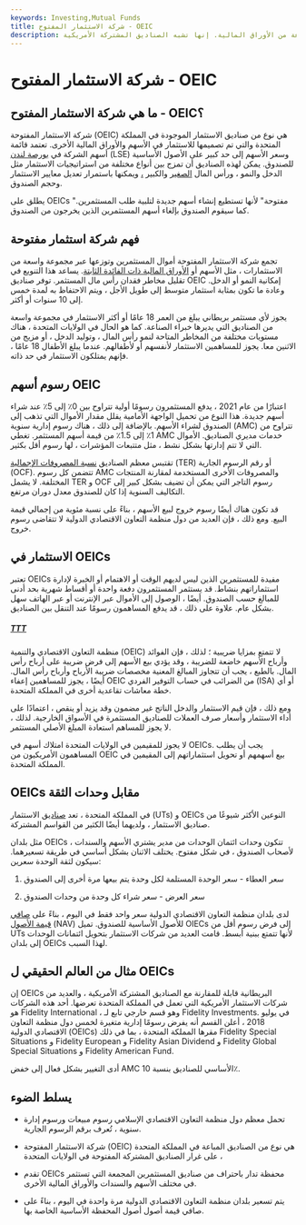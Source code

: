 ```yaml
---
keywords: Investing,Mutual Funds
title: شركة الاستثمار المفتوح - OEIC
description: شركات الاستثمار المفتوحة ، المباعة في المملكة المتحدة ، هي صناديق مطروحة للتداول العام تستثمر في مجموعة من الأوراق المالية. إنها تشبه الصناديق المشتركة الأمريكية.
---
```


# شركة الاستثمار المفتوح - OEIC
## ما هي شركة الاستثمار المفتوح - OEIC؟

شركة الاستثمار المفتوحة (OEIC) هي نوع من صناديق الاستثمار الموجودة في المملكة المتحدة والتي تم تصميمها للاستثمار في الأسهم والأوراق المالية الأخرى. تعتمد قائمة أسهم الشركة في [بورصة لندن](/lse) (LSE) وسعر الأسهم إلى حد كبير على الأصول الأساسية للصندوق. يمكن لهذه الصناديق أن تمزج بين أنواع مختلفة من استراتيجيات الاستثمار مثل الدخل والنمو ، ورأس المال [الصغير](/small-cap) والكبير [،](/large-cap) ويمكنها باستمرار تعديل معايير الاستثمار وحجم الصندوق.

يطلق على OEICs "مفتوحة" لأنها تستطيع إنشاء أسهم جديدة لتلبية طلب المستثمرين. كما سيقوم الصندوق بإلغاء أسهم المستثمرين الذين يخرجون من الصندوق.

## فهم شركة استثمار مفتوحة

تجمع شركة الاستثمار المفتوحة أموال المستثمرين وتوزعها عبر مجموعة واسعة من الاستثمارات ، مثل الأسهم أو [الأوراق المالية ذات الفائدة الثابتة](/fixed-interest-security). يساعد هذا التنويع في تقليل مخاطر فقدان رأس مال المستثمر. توفر صناديق OEIC إمكانية النمو أو الدخل. وعادة ما تكون بمثابة استثمار متوسط إلى طويل الأجل ، ويتم الاحتفاظ به لمدة خمس إلى 10 سنوات أو أكثر.

يجوز لأي مستثمر بريطاني يبلغ من العمر 18 عامًا أو أكثر الاستثمار في مجموعة واسعة من الصناديق التي يديرها خبراء الصناعة. كما هو الحال في الولايات المتحدة ، هناك مستويات مختلفة من المخاطر المتاحة لنمو رأس المال ، وتوليد الدخل ، أو مزيج من الاثنين معا. يجوز للمساهمين الاستثمار لأنفسهم أو لأطفالهم. عندما يبلغ الأطفال 18 عامًا ، فإنهم يمتلكون الاستثمار في حد ذاته.

## رسوم أسهم OEIC

اعتبارًا من عام 2021 ، يدفع المستثمرون رسومًا أولية تتراوح بين 0٪ إلى 5٪ عند شراء أسهم جديدة. هذا النوع من تحميل الواجهة الأمامية يقلل مقدار الأموال التي تذهب إلى الصندوق لشراء الأسهم. بالإضافة إلى ذلك ، هناك رسوم إدارية سنوية (AMC) تتراوح من 1٪ إلى 1.5٪ من قيمة أسهم المستثمر. تغطي AMC خدمات مديري الصناديق. الأموال التي لا تتم إدارتها بشكل نشط ، مثل متتبعات المؤشرات ، لها رسوم أقل بكثير.

تقتبس معظم الصناديق [نسبة المصروفات الإجمالية](/ter) (TER) أو رقم الرسوم الجارية (OCF). تتضمن كل رسوم AMC والمصروفات الأخرى المستخدمة لمقارنة المنتجات المختلفة. لا يشمل TER و OCF رسوم التاجر التي يمكن أن تضيف بشكل كبير إلى التكاليف السنوية إذا كان للصندوق معدل دوران مرتفع.

قد تكون هناك أيضًا رسوم خروج لبيع الأسهم ، بناءً على نسبة مئوية من إجمالي قيمة البيع. ومع ذلك ، فإن العديد من دول منظمة التعاون الاقتصادي الدولية لا تتقاضى رسوم خروج.

## الاستثمار في OEICs

تعتبر OEICs مفيدة للمستثمرين الذين ليس لديهم الوقت أو الاهتمام أو الخبرة لإدارة استثماراتهم بنشاط. قد يستثمر المستثمرون دفعة واحدة أو أقساط شهرية بحد أدنى للمبالغ حسب الصندوق. أيضًا ، الوصول إلى الأموال عبر الإنترنت أو عبر الهاتف سهل بشكل عام. علاوة على ذلك ، قد يدفع المساهمون رسومًا عند التنقل بين الصناديق.

<h5> <a href=""> TTT </a> </h5>

منظمة التعاون الاقتصادي والتنمية (OEIC) لا تتمتع بمزايا ضريبية ؛ لذلك ، فإن الفوائد وأرباح الأسهم خاضعة للضريبة ، وقد يؤدي بيع الأسهم إلى فرض ضريبة على أرباح رأس المال. بالطبع ، يجب أن تتجاوز المبالغ المعنية مخصصات ضريبة الأرباح وأرباح رأس المال. أيضًا ، يجوز للمساهمين إعفاء OEIC من الضرائب في حساب التوفير الفردي (ISA) أو أي خطة معاشات تقاعدية أخرى في المملكة المتحدة.

ومع ذلك ، فإن قيم الاستثمار والدخل الناتج غير مضمون وقد يزيد أو ينقص ، اعتمادًا على أداء الاستثمار وأسعار صرف العملات للصناديق المستثمرة في الأسواق الخارجية. لذلك ، لا يجوز للمساهم استعادة المبلغ الأصلي المستثمر.

لا يجوز للمقيمين في الولايات المتحدة امتلاك أسهم في OEICs. يجب أن يطلب المساهمون الأمريكيون من OEIC بيع أسهمهم أو تحويل استثماراتهم إلى المقيمين في المملكة المتحدة.

## OEICs مقابل وحدات الثقة

في المملكة المتحدة ، تعد [صناديق](/unittrust) الاستثمار (UTs) و OEICs النوعين الأكثر شيوعًا من صناديق الاستثمار ، ولديهما أيضًا الكثير من القواسم المشتركة.

مثل بلدان OEICs ، تتكون وحدات ائتمان الوحدات من مدير يشتري الأسهم والسندات لأصحاب الصندوق ، في شكل مفتوح. يختلف الاثنان بشكل أساسي في طريقة تسعيرهما. سيكون لثقة الوحدة سعرين:

1. سعر العطاء - سعر الوحدة المستلمة لكل وحدة يتم بيعها مرة أخرى إلى الصندوق

1. سعر العرض - سعر شراء كل وحدة من وحدات الصندوق

لدى بلدان منظمة التعاون الاقتصادي الدولية سعر واحد فقط في اليوم ، بناءً على [صافي قيمة الأصول](/nav) (NAV) للأصول الأساسية للصندوق. تميل OIECs إلى فرض رسوم أقل من UTs لأنها تتمتع ببنية أبسط. قامت العديد من شركات الاستثمار بتحويل ائتمانات الوحدات إلى بلدان OEICs لهذا السبب.

## مثال من العالم الحقيقي ل OEICs

إن OEICs البريطانية قابلة للمقارنة مع الصناديق المشتركة الأمريكية ، والعديد من شركات الاستثمار الأمريكية التي تعمل في المملكة المتحدة تعرضها. أحد هذه الشركات هو Fidelity International ، وهو قسم خارجي تابع لـ Fidelity Investments. في يوليو 2018 ، أعلن القسم أنه يفرض رسومًا إدارية متغيرة لخمس دول منظمة التعاون الاقتصادي الدولية (OEICs) مقرها المملكة المتحدة ، بما في ذلك Fidelity Special Situations و Fidelity European و Fidelity Asian Dividend و Fidelity Global Special Situations و Fidelity American Fund.

أدى التغيير بشكل فعال إلى خفض AMC الأساسي للصناديق بنسبة 10٪.

## يسلط الضوء

- تحمل معظم دول منظمة التعاون الاقتصادي الإسلامي رسوم مبيعات ورسوم إدارة سنوية ، تُعرف برقم الرسوم الجارية.

- شركة الاستثمار المفتوحة (OEIC) هي نوع من الصناديق المباعة في المملكة المتحدة ، على غرار الصناديق المشتركة المفتوحة في الولايات المتحدة

- تقدم OEICs محفظة تدار باحتراف من صناديق المستثمرين المجمعة التي تستثمر في مختلف الأسهم والسندات والأوراق المالية الأخرى.

- يتم تسعير بلدان منظمة التعاون الاقتصادي الدولية مرة واحدة في اليوم ، بناءً على صافي قيمة أصول أصول المحفظة الأساسية الخاصة بها.

